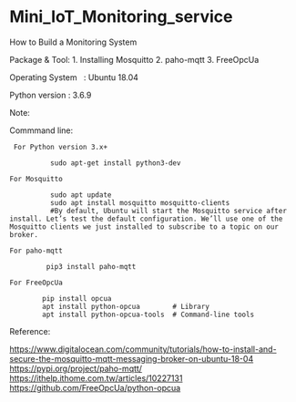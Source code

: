 # Mini_IoT_Monitoring_service

How to Build a Monitoring System

Package & Tool:
                                  1. Installing Mosquitto
                                  2. paho-mqtt
                                  3. FreeOpcUa

Operating System    :  Ubuntu 18.04

Python version      :  3.6.9


Note:

Commmand line:

     For Python version 3.x+
     
              sudo apt-get install python3-dev

    For Mosquitto  
    
              sudo apt update
              sudo apt install mosquitto mosquitto-clients
              #By default, Ubuntu will start the Mosquitto service after install. Let’s test the default configuration. We’ll use one of the Mosquitto clients we just installed to subscribe to a topic on our broker.
 
    For paho-mqtt 
    
             pip3 install paho-mqtt
             
    For FreeOpcUa    
    
            pip install opcua
            apt install python-opcua        # Library
            apt install python-opcua-tools  # Command-line tools

Reference:  

https://www.digitalocean.com/community/tutorials/how-to-install-and-secure-the-mosquitto-mqtt-messaging-broker-on-ubuntu-18-04
https://pypi.org/project/paho-mqtt/
https://ithelp.ithome.com.tw/articles/10227131
https://github.com/FreeOpcUa/python-opcua
